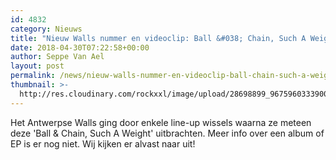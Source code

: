 ```yaml
---
id: 4832
category: Nieuws
title: "Nieuw Walls nummer en videoclip: Ball &#038; Chain, Such A Weight"
date: 2018-04-30T07:22:58+00:00
author: Seppe Van Ael
layout: post
permalink: /news/nieuw-walls-nummer-en-videoclip-ball-chain-such-a-weight/
thumbnail: >-
  http://res.cloudinary.com/rockxxl/image/upload/28698899_967596033390064_1414551020085405279_o.jpg
---
```

Het Antwerpse Walls ging door enkele line-up wissels waarna ze meteen deze 'Ball & Chain, Such A Weight' uitbrachten. Meer info over een album of EP is er nog niet. Wij kijken er alvast naar uit!

